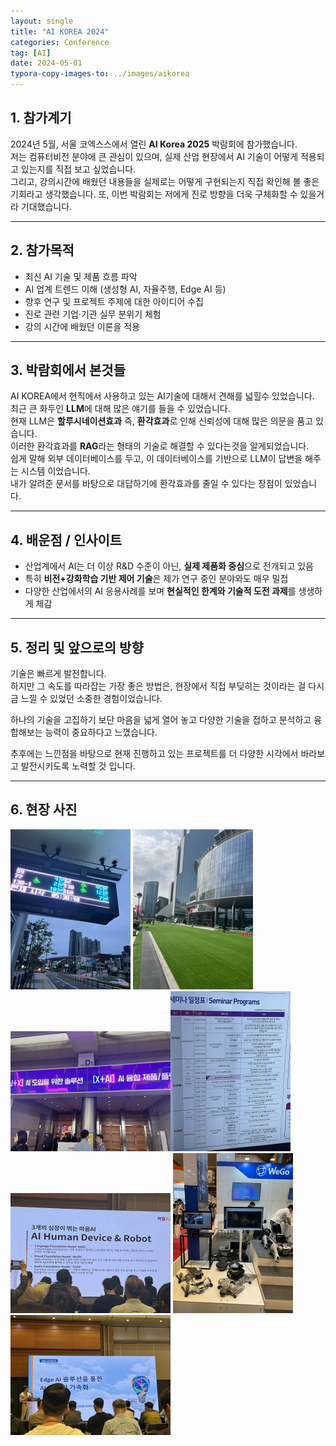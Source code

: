 ```yaml
---
layout: single
title: "AI KOREA 2024"
categories: Conference
tag: [AI]
date: 2024-05-01
typora-copy-images-to: ../images/aikorea
---
```


## 1. 참가계기
2024년 5월, 서울 코엑스스에서 열린 **AI Korea 2025** 박람회에 참가했습니다.  
저는 컴퓨터비전 분야에 큰 관심이 있으며, 실제 산업 현장에서 AI 기술이 어떻게 적용되고 있는지를 직접 보고 싶었습니다.  
그리고, 강의시간에 배웠던 내용들을 실제로는 어떻게 구현되는지 직접 확인해 볼 좋은 기회라고 생각했습니다.
또, 이번 박람회는 저에게 진로 방향을 더욱 구체화할 수 있을거라 기대했습니다.

---

## 2. 참가목적
- 최신 AI 기술 및 제품 흐름 파악  
- AI 업계 트렌드 이해 (생성형 AI, 자율주행, Edge AI 등)  
- 향후 연구 및 프로젝트 주제에 대한 아이디어 수집  
- 진로 관련 기업·기관 실무 분위기 체험
- 강의 시간에 배웠던 이론을 적용

---

## 3. 박람회에서 본것들
AI KOREA에서 현직에서 사용하고 있는 AI기술에 대해서 견해를 넓힐수 있었습니다.  
최근 큰 화두인 **LLM**에 대해 많은 얘기를 들을 수 있었습니다.  
현재 LLM은 **할루시네이션효과** 즉, **환각효과**로 인해 신뢰성에 대해 많은 의문을 품고 있습니다.  
이러한 환각효과를 **RAG**라는 형태의 기술로 해결할 수 있다는것을 알게되었습니다.  
쉽게 말해 외부 데이터베이스를 두고, 이 데이터베이스를 기반으로 LLM이 답변을 해주는 시스템 이었습니다.  
내가 알려준 문서를 바탕으로 대답하기에 환각효과를 줄일 수 있다는 장점이 있었습니다.

---

## 4. 배운점 / 인사이트
- 산업계에서 AI는 더 이상 R&D 수준이 아닌, **실제 제품화 중심**으로 전개되고 있음  
- 특히 **비전+강화학습 기반 제어 기술**은 제가 연구 중인 분야와도 매우 밀접  
- 다양한 산업에서의 AI 응용사례를 보며 **현실적인 한계와 기술적 도전 과제**를 생생하게 체감
---

## 5. 정리 및 앞으로의 방향
기술은 빠르게 발전합니다.  
하지만 그 속도를 따라잡는 가장 좋은 방법은, 현장에서 직접 부딪히는 것이라는 걸 다시금 느낄 수 있었던 소중한 경험이었습니다.

하나의 기술을 고집하기 보단 마음을 넓게 열어 놓고 다양한 기술을 접하고 분석하고 융합해보는 능력이 중요하다고 느꼈습니다.

추후에는 느낀점을 바탕으로 현재 진행하고 있는 프로젝트를 더 다양한 시각에서 바라보고 발전시키도록 노력할 것 입니다.

---

## 6. 현장 사진

<img src="/images/aikorea/IMG_6371.JPEG" alt="IMG_6371" style="zoom:25%;" />  
<img src="/images/aikorea/IMG_6372.JPEG" alt="IMG_6372" style="zoom:25%;" />  
<img src="/images/aikorea/aikorea1-1730634757050-3.JPEG" alt="aikorea1" style="zoom:25%;" /><img src="/images/aikorea/IMG_6374.JPEG" alt="IMG_6374" style="zoom:25%;" />  
<img src="/images/aikorea/IMG_6444.JPEG" alt="IMG_6444" style="zoom:25%;" />  
<img src="/images/aikorea/IMG_6384.JPEG" alt="IMG_6384" style="zoom:25%;" />  
<img src="/images/aikorea/IMG_6387.JPEG" alt="IMG_6387" style="zoom:25%;" />
